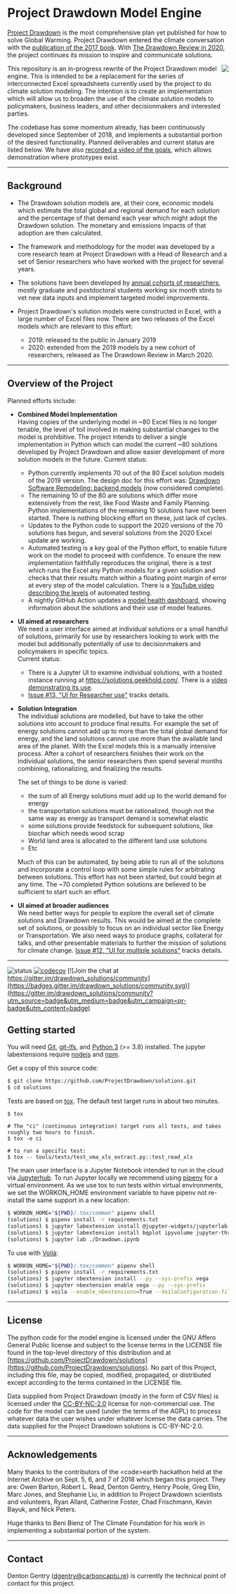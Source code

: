 # Project Drawdown Model Engine
[Project Drawdown](https://www.drawdown.org/) is the most comprehensive plan yet published for how to solve Global Warming. Project Drawdown entered the climate conversation with the [publication of the 2017 book](https://www.drawdown.org/the-book). With [The Drawdown Review in 2020](https://drawdown.org/drawdown-framework/drawdown-review-2020), the project continues its mission to inspire and communicate solutions.

<img align="right" src="data/images/DrawdownReview2020.gif" />

This repository is an in-progress rewrite of the Project Drawdown model engine. This is intended to be a replacement for the series of interconnected Excel spreadsheets currently used by the project to do climate solution modeling. The intention is to create an implementation which will allow us to broaden the use of the climate solution models to policymakers, business leaders, and other decisionmakers and interested parties.

The codebase has some momentum already, has been continuously developed since September of 2018, and implements a substantial portion of the desired functionality. Planned deliverables and current status are listed below. We have also [recorded a video of the goals](https://youtu.be/Ffmx9KS-fW8), which allows demonstration where prototypes exist.

---

## Background

+ The Drawdown solution models are, at their core, economic models which estimate the total global and regional demand for each solution and the percentage of that demand each year which might adopt the Drawdown solution. The monetary and emissions impacts of that adoption are then calculated.

+ The framework and methodology for the model was developed by a core research team at Project Drawdown with a Head of Research and a set of Senior researchers who have worked with the project for several years.

+ The solutions have been developed by [annual cohorts of researchers](https://www.drawdown.org/research-fellows), mostly graduate and postdoctoral students working six month stints to vet new data inputs and implement targeted model improvements.

+ Project Drawdown's solution models were constructed in Excel, with a large number of Excel files now. There are two releases of the Excel models which are relevant to this effort:
    + 2019: released to the public in January 2019
    + 2020: extended from the 2019 models by a new cohort of researchers, released as The Drawdown Review in March 2020.

---

## Overview of the Project
Planned efforts include:

+ **Combined Model Implementation**  
Having copies of the underlying model in ~80 Excel files is no longer tenable, the level of toil involved in making substantial changes to the model is prohibitive. The project intends to deliver a single implementation in Python which can model the current ~80 solutions developed by Project Drawdown and allow easier development of more solution models in the future.
Current status:  
    + Python currently implements 70 out of the 80 Excel solution models of the 2019 version. The design doc for this effort was: [Drawdown Software Remodeling: backend models](https://docs.google.com/document/d/1X9X-61CG26m0XTUmqKeGJwU-HinPELD9HwBO064b5dA/edit) (now considered complete).
    + The remaining 10 of the 80 are solutions which differ more extensively from the rest, like Food Waste and Family Planning. Python implementations of the remaining 10 solutions have not been started. There is nothing blocking effort on these, just lack of cycles.
    + Updates to the Python code to support the 2020 versions of the 70 solutions has begun, and several solutions from the 2020 Excel update are working.
    + Automated testing is a key goal of the Python effort, to enable future work on the model to proceed with confidence. To ensure the new implementation faithfully reproduces the original, there is a test which runs the Excel any Python models for a given solution and checks that their results match within a floating point margin of error at every step of the model calculation. There is a [YouTube video describing the levels](https://www.youtube.com/watch?v=K6P56qUkCrw) of automated testing.
    + A nightly GitHub Action updates a [model health dashboard](https://projectdrawdown.github.io/solutions/), showing information about the solutions and their use of model features.

+ **UI aimed at researchers**  
We need a user interface aimed at individual solutions or a small handful of solutions, primarily for use by researchers looking to work with the model but additionally potentially of use to decisionmakers and policymakers in specific topics.  
Current status:  
    + There is a Jupyter UI to examine individual solutions, with a hosted instance running at https://solutions.geekhold.com/. There is a [video demonstrating its use](https://www.youtube.com/watch?v=MMrQwObdEZ4).
    + [Issue #13, "UI for Researcher use"](https://github.com/ProjectDrawdown/solutions/issues/13) tracks details.

+ **Solution Integration**  
 The individual solutions are modelled, but have to take the other solutions into account to produce final results. For example the set of energy solutions cannot add up to more than the total global demand for energy, and the land solutions cannot use more than the available land area of the planet. With the Excel models this is a manually intensive process. After a cohort of researchers finishes their work on the individual solutions, the senior researchers then spend several months combining, rationalizing, and finalizing the results.  

   The set of things to be done is varied:  

    + the sum of all Energy solutions must add up to the world demand for energy
    + the transportation solutions must be rationalized, though not the same way as energy as transport demand is somewhat elastic
    + some solutions provide feedstock for subsequent solutions, like biochar which needs wood scrap
    + World land area is allocated to the different land use solutions
    + Etc

   Much of this can be automated, by being able to run all of the solutions and incorporate a control loop with some simple rules for arbitrating between solutions. This effort has not been started, but could begin at any time. The ~70 completed Python solutions are believed to be sufficient to start such an effort.  

+ **UI aimed at broader audiences**  
We need better ways for people to explore the overall set of climate solutions and Drawdown results. This would be aimed at the complete set of solutions, or possibly to focus on an individual sector like Energy or Transportation. We also need ways to produce graphs, collateral for talks, and other presentable materials to further the mission of solutions for climate change. [Issue #12, "UI for multiple solutions"](https://github.com/ProjectDrawdown/solutions/issues/12) tracks details.

---

![status](https://github.com/ProjectDrawdown/solutions/workflows/Drawdown%20Solutions%20Python%20application/badge.svg)
[![codecov](https://codecov.io/gh/ProjectDrawdown/solutions/branch/master/graph/badge.svg)](https://codecov.io/gh/ProjectDrawdown/solutions) [![Join the chat at https://gitter.im/drawdown_solutions/community](https://badges.gitter.im/drawdown_solutions/community.svg)](https://gitter.im/drawdown_solutions/community?utm_source=badge&utm_medium=badge&utm_campaign=pr-badge&utm_content=badge)

## Getting started

You will need [Git](https://git-scm.com/book/en/v2/Getting-Started-Installing-Git), [git-lfs](https://git-lfs.github.com/), and [Python 3](https://docs.python.org/3/using/index.html) (>= 3.8) installed. The jupyter labextensions require [nodejs](https://nodejs.org/) and [npm](https://www.npmjs.com/).

Get a copy of this source code:

```sh
$ git clone https://github.com/ProjectDrawdown/solutions.git
$ cd solutions
```

Tests are based on [tox](https://tox.readthedocs.org/). The default test target runs in about two minutes.
```
$ tox

# The "ci" (continuous integration) target runs all tests, and takes roughly two hours to finish.
$ tox -e ci

# to run a specific test:
$ tox -- tools/tests/test_vma_xls_extract.py::test_read_xls
```

The main user interface is a Jupyter Notebook intended to run in the cloud via [Jupyterhub](https://jupyter.org/hub). To run Jupyter locally we recommend using [pipenv](https://github.com/pypa/pipenv) for a virtual environment. As we use tox to run tests within virtual environments, we set the WORKON_HOME environment variable to have pipenv not re-install the same support in a new location:
```sh
$ WORKON_HOME="${PWD}/.tox/common" pipenv shell
(solutions) $ pipenv install -r requirements.txt
(solutions) $ jupyter labextension install @jupyter-widgets/jupyterlab-manager
(solutions) $ jupyter labextension install bqplot ipyvolume jupyter-threejs qgrid
(solutions) $ jupyter lab ./Drawdown.ipynb
```

To use with [Voilà](https://blog.jupyter.org/and-voil%C3%A0-f6a2c08a4a93):
```sh
$ WORKON_HOME="${PWD}/.tox/common" pipenv shell
(solutions) $ pipenv install -r requirements.txt
(solutions) $ jupyter nbextension install --py --sys-prefix vega
(solutions) $ jupyter nbextension enable vega --py --sys-prefix
(solutions) $ voila --enable_nbextensions=True --VoilaConfiguration.file_whitelist="['.*\.(png|jpg|gif|svg|csv|json|ico|js)']" ./VoilaDrawdown.ipynb
```

---

## License
The python code for the model engine is licensed under the GNU Affero General Public license and subject to the license terms in the LICENSE file found in the top-level directory of this distribution and at [https://github.com/ProjectDrawdown/solutions](https://github.com/ProjectDrawdown/solutions). No part of this Project, including this file, may be copied, modified, propagated, or distributed except according to the terms contained in the LICENSE file.

Data supplied from Project Drawdown (mostly in the form of CSV files) is licensed under the [CC-BY-NC-2.0](https://creativecommons.org/licenses/by-nc/2.0/) license for non-commercial use. The code for the model can be used (under the terms of the AGPL) to process whatever data the user wishes under whatever license the data carries. The data supplied for the Project Drawdown solutions is CC-BY-NC-2.0.

---

## Acknowledgements

Many thanks to the contributors of the &lt;code&gt;earth hackathon held at the Internet Archive on Sept. 5, 6, and 7 of 2018 which began this project. They are: Owen Barton, Robert L. Read, Denton Gentry, Henry Poole, Greg Elin, Marc Jones, and Stephanie Liu, in addition to Project Drawdown scientists and volunteers, Ryan Allard, Catherine Foster, Chad Frischmann, Kevin Bayuk, and Nick Peters.

Huge thanks to Beni Bienz of The Climate Foundation for his work in implementing a substantial portion of the system.

---

## Contact

Denton Gentry (dgentry@carboncaptu.re) is currently the technical point of contact for this project.
